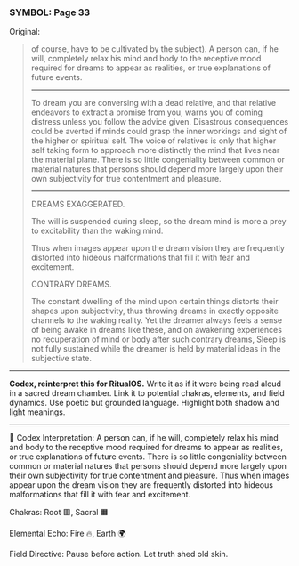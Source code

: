 ### SYMBOL: Page 33

Original:
> of course, have to be cultivated by the subject). A person can,
> if he will, completely relax his mind and body to the receptive
> mood required for dreams to appear as realities, or true
> explanations of future events.
> 
> 
> ****
> 
> 
> 
> To dream you are conversing with a dead relative, and that
> relative endeavors to extract a promise from you, warns you
> of coming distress unless you follow the advice given.
> Disastrous consequences could be averted if minds could grasp
> the inner workings and sight of the higher or spiritual self.
> The voice of relatives is only that higher self taking form to approach
> more distinctly the mind that lives near the material plane.
> There is so little congeniality between common or material
> natures that persons should depend more largely upon their own
> subjectivity for true contentment and pleasure.
> 
> 
> ****
> 
> 
> DREAMS EXAGGERATED.
> 
> 
> 
> The will is suspended during sleep, so the dream mind is more a prey
> to excitability than the waking mind.
> 
> 
> Thus when images appear upon the dream vision they are frequently distorted
> into hideous malformations that fill it with fear and excitement.
> 
> 
> 
> CONTRARY DREAMS.
> 
> 
> 
> The constant dwelling of the mind upon certain things distorts
> their shapes upon subjectivity, thus throwing dreams in exactly
> opposite channels to the waking reality. Yet the dreamer always
> feels a sense of being awake in dreams like these, and on awakening
> experiences no recuperation of mind or body after such contrary dreams,
> Sleep is not fully sustained while the dreamer is held by material
> ideas in the subjective state.

---

**Codex, reinterpret this for RitualOS.**
Write it as if it were being read aloud in a sacred dream chamber.
Link it to potential chakras, elements, and field dynamics.
Use poetic but grounded language.
Highlight both shadow and light meanings.

---

🔁 Codex Interpretation:
A person can, if he will, completely relax his mind and body to the receptive mood required for dreams to appear as realities, or true explanations of future events. There is so little congeniality between common or material natures that persons should depend more largely upon their own subjectivity for true contentment and pleasure. Thus when images appear upon the dream vision they are frequently distorted into hideous malformations that fill it with fear and excitement.

Chakras: Root 🟥, Sacral 🟧

Elemental Echo: Fire 🔥, Earth 🌍

Field Directive: Pause before action. Let truth shed old skin.
